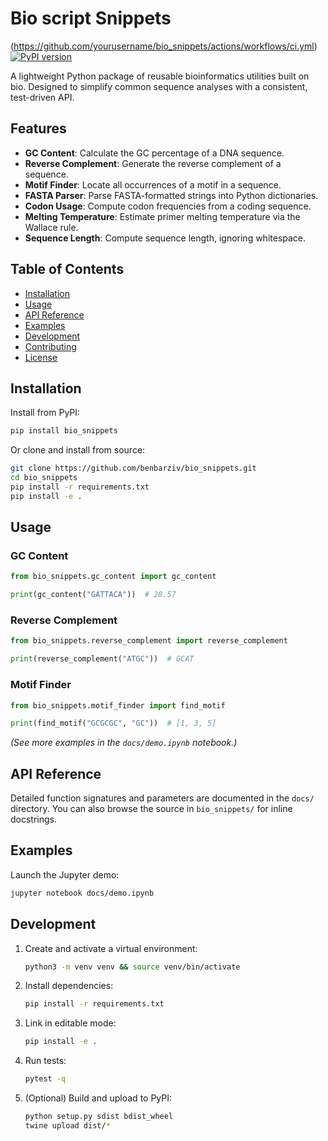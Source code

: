 # Bio script Snippets

(https://github.com/yourusername/bio_snippets/actions/workflows/ci.yml)
[![PyPI version](https://img.shields.io/pypi/v/bio_snippets.svg)](https://pypi.org/project/bio_snippets)


A lightweight Python package of reusable bioinformatics utilities built on bio. Designed to simplify common sequence analyses with a consistent, test-driven API.

## Features

* **GC Content**: Calculate the GC percentage of a DNA sequence.
* **Reverse Complement**: Generate the reverse complement of a sequence.
* **Motif Finder**: Locate all occurrences of a motif in a sequence.
* **FASTA Parser**: Parse FASTA-formatted strings into Python dictionaries.
* **Codon Usage**: Compute codon frequencies from a coding sequence.
* **Melting Temperature**: Estimate primer melting temperature via the Wallace rule.
* **Sequence Length**: Compute sequence length, ignoring whitespace.


## Table of Contents

* [Installation](#installation)
* [Usage](#usage)
* [API Reference](#api-reference)
* [Examples](#examples)
* [Development](#development)
* [Contributing](#contributing)
* [License](#license)

## Installation

Install from PyPI:

```bash
pip install bio_snippets
```

Or clone and install from source:

```bash
git clone https://github.com/benbarziv/bio_snippets.git
cd bio_snippets
pip install -r requirements.txt
pip install -e .
```

## Usage

### GC Content

```python
from bio_snippets.gc_content import gc_content

print(gc_content("GATTACA"))  # 28.57
```

### Reverse Complement

```python
from bio_snippets.reverse_complement import reverse_complement

print(reverse_complement("ATGC"))  # GCAT
```

### Motif Finder

```python
from bio_snippets.motif_finder import find_motif

print(find_motif("GCGCGC", "GC"))  # [1, 3, 5]
```

*(See more examples in the `docs/demo.ipynb` notebook.)*

## API Reference

Detailed function signatures and parameters are documented in the `docs/` directory. You can also browse the source in `bio_snippets/` for inline docstrings.

## Examples

Launch the Jupyter demo:

```bash
jupyter notebook docs/demo.ipynb
```

## Development

1. Create and activate a virtual environment:

   ```bash
   python3 -m venv venv && source venv/bin/activate
   ```
2. Install dependencies:

   ```bash
   pip install -r requirements.txt
   ```
3. Link in editable mode:

   ```bash
   pip install -e .
   ```
4. Run tests:

   ```bash
   pytest -q
   ```
5. (Optional) Build and upload to PyPI:

   ```bash
   python setup.py sdist bdist_wheel
   twine upload dist/*
   ```

